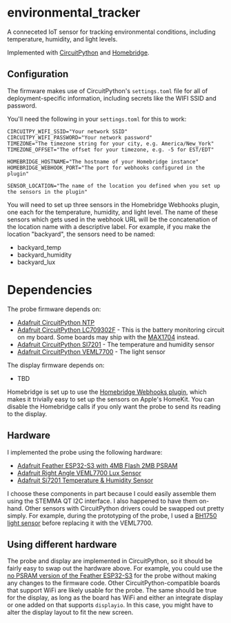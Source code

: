# environmental_tracker
A conneceted IoT sensor for tracking environmental conditions, including temperature, humidity, and light levels.

Implemented with [CircuitPython](https://circuitpython.org) and [Homebridge](http://homebridge.io).

## Configuration

The firmware makes use of CircuitPython's `settings.toml` file for all of deployment-specific information, including secrets like the WIFI SSID and password.

You'll need the following in your `settings.toml` for this to work:

```
CIRCUITPY_WIFI_SSID="Your network SSID"
CIRCUITPY_WIFI_PASSWORD="Your network password"
TIMEZONE="The timezone string for your city, e.g. America/New_York"
TIMEZONE_OFFSET="The offset for your timezone, e.g. -5 for EST/EDT"

HOMEBRIDGE_HOSTNAME="The hostname of your Homebridge instance"
HOMEBRIDGE_WEBHOOK_PORT="The port for webhooks configured in the plugin"

SENSOR_LOCATION="The name of the location you defined when you set up the sensors in the plugin"
```

You will need to set up three sensors in the Homebridge Webhooks plugin, one each for the temperature, humidity, and light level. The name of these sensors which gets used in the webhook URL will be the concatenation of the location name with a descriptive label. For example, if you make the location "backyard", the sensors need to be named:

- backyard_temp
- backyard_humidity
- backyard_lux

# Dependencies

The probe firmware depends on:

- [Adafruit CircuitPython NTP](https://github.com/adafruit/adafruit_circuitpython_ntp)
- [Adafruit CircuitPython LC709302F](https://github.com/adafruit/Adafruit_CircuitPython_LC709203F) - This is the battery monitoring circuit on my board. Some boards may ship with the [MAX1704](https://github.com/adafruit/Adafruit_CircuitPython_MAX1704x) instead.
- [Adafruit CircuitPython SI7201](https://github.com/adafruit/Adafruit_CircuitPython_SI7021) - The temperature and humidity sensor
- [Adafruit CircuitPython VEML7700](https://github.com/adafruit/Adafruit_CircuitPython_VEML7700) - The light sensor

The display firmware depends on:

- TBD

Homebridge is set up to use the [Homebridge Webhooks plugin](https://www.npmjs.com/package/homebridge-http-webhooks), which makes it trivially easy to set up the sensors on Apple's HomeKit. You can disable the Homebridge calls if you only want the probe to send its reading to the display.


## Hardware

I implemented the probe using the following hardware:

- [Adafruit Feather ESP32-S3 with 4MB Flash 2MB PSRAM](https://www.adafruit.com/product/5477)
- [Adafruit Right Angle VEML7700 Lux Sensor](https://www.adafruit.com/product/5378)
- [Adafruit Si7201 Temperature & Humidity Sensor](https://www.adafruit.com/product/3251)

I choose these components in part because I could easily assemble them using the STEMMA QT I2C interface. I also happened to have them on-hand. Other sensors with CircuitPython drivers could be swapped out pretty simply. For example, during the prototyping of the probe, I used a [BH1750 light sensor](https://www.adafruit.com/product/4681) before replacing it with the VEML7700.

## Using different hardware

The probe and display are implemented in CircuitPython, so it should be fairly easy to swap out the hardware above. For example, you could use the [no PSRAM version of the Feather ESP32-S3](https://www.adafruit.com/product/5323) for the probe without making any changes to the firmware code. Other CircuitPython-compatible boards that support WiFi are likely usable for the probe. The same should be true for the display, as long as the board has WiFi and either an integrate display or one added on that supports `displayio`. In this case, you might have to alter the display layout to fit the new screen.
